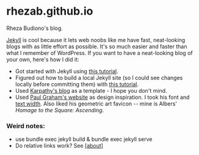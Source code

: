 # rhezab.github.io
Rheza Budiono's blog. 

[Jekyll](https://jekyllrb.com/) is cool because it lets web noobs like me have fast, neat-looking blogs with as little effort as possible. It's so much easier and faster than what I remember of WordPress. If you want to have a neat-looking blog of your own, here's how I did it:

* Got started with Jekyll using [this tutorial](http://jmcglone.com/guides/github-pages/#css).
* Figured out how to build a local Jekyll site (so I could see changes locally before committing them) with [this tutorial](https://help.github.com/articles/setting-up-your-github-pages-site-locally-with-jekyll/#step-4-build-your-local-jekyll-site).
* Used [Karpathy's blog](https://help.github.com/articles/setting-up-your-github-pages-site-locally-with-jekyll/#step-4-build-your-local-jekyll-site) as a template - I hope you don't mind.
* Used [Paul Graham's website](http://paulgraham.com/index.html) as design inspiration. I took his font and [text width](http://paulgraham.com/gfaq.html). Also liked his geometric art favicon -- mine is Albers' *Homage to the Square: Ascending*.

### Weird notes:
- use bundle exec jekyll build & bundle exec jekyll serve
- Do relative links work? See [[about]](./about.md)
